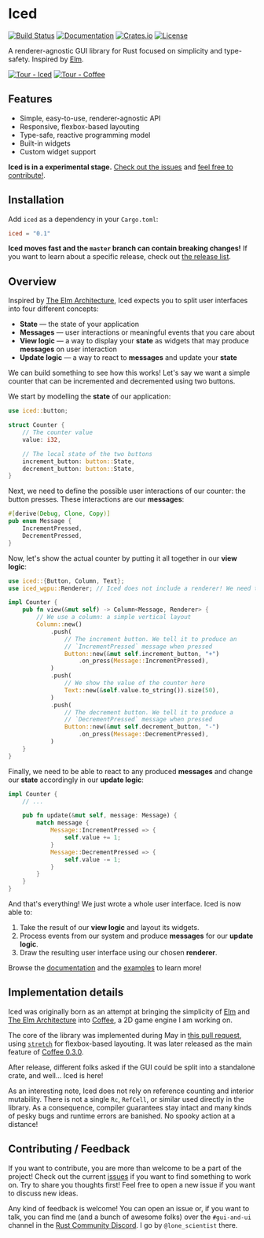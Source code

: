 # Iced
[![Build Status](https://travis-ci.org/hecrj/iced.svg?branch=master)](https://travis-ci.org/hecrj/iced)
[![Documentation](https://docs.rs/iced/badge.svg)][documentation]
[![Crates.io](https://img.shields.io/crates/v/iced.svg)](https://crates.io/crates/iced)
[![License](https://img.shields.io/crates/l/iced.svg)](https://github.com/hecrj/iced/blob/master/LICENSE)

A renderer-agnostic GUI library for Rust focused on simplicity and type-safety.
Inspired by [Elm].

[![Tour - Iced][gui_gif]][gui_gfycat]
[![Tour - Coffee][coffee_gui_gif]][coffee_gui_gfycat]

[gui_gif]: https://thumbs.gfycat.com/VeneratedSourAurochs-small.gif
[gui_gfycat]: https://gfycat.com/veneratedsouraurochs

[coffee_gui_gif]: https://thumbs.gfycat.com/GloomyWeakHammerheadshark-small.gif
[coffee_gui_gfycat]: https://gfycat.com/gloomyweakhammerheadshark

## Features
  * Simple, easy-to-use, renderer-agnostic API
  * Responsive, flexbox-based layouting
  * Type-safe, reactive programming model
  * Built-in widgets
  * Custom widget support

__Iced is in a experimental stage.__ [Check out the issues] and
[feel free to contribute!].

[check out the issues]: https://github.com/hecrj/iced/issues
[feel free to contribute!]: #contributing--feedback

## Installation
Add `iced` as a dependency in your `Cargo.toml`:

```toml
iced = "0.1"
```

__Iced moves fast and the `master` branch can contain breaking changes!__ If
you want to learn about a specific release, check out [the release list].

[the release list]: https://github.com/hecrj/iced/releases

## Overview
Inspired by [The Elm Architecture], Iced expects you to split user interfaces
into four different concepts:

  * __State__ — the state of your application
  * __Messages__ — user interactions or meaningful events that you care
  about
  * __View logic__ — a way to display your __state__ as widgets that
  may produce __messages__ on user interaction
  * __Update logic__ — a way to react to __messages__ and update your
  __state__

We can build something to see how this works! Let's say we want a simple counter
that can be incremented and decremented using two buttons.

We start by modelling the __state__ of our application:

```rust
use iced::button;

struct Counter {
    // The counter value
    value: i32,

    // The local state of the two buttons
    increment_button: button::State,
    decrement_button: button::State,
}
```

Next, we need to define the possible user interactions of our counter:
the button presses. These interactions are our __messages__:

```rust
#[derive(Debug, Clone, Copy)]
pub enum Message {
    IncrementPressed,
    DecrementPressed,
}
```

Now, let's show the actual counter by putting it all together in our
__view logic__:

```rust
use iced::{Button, Column, Text};
use iced_wgpu::Renderer; // Iced does not include a renderer! We need to bring our own!

impl Counter {
    pub fn view(&mut self) -> Column<Message, Renderer> {
        // We use a column: a simple vertical layout
        Column::new()
            .push(
                // The increment button. We tell it to produce an
                // `IncrementPressed` message when pressed
                Button::new(&mut self.increment_button, "+")
                    .on_press(Message::IncrementPressed),
            )
            .push(
                // We show the value of the counter here
                Text::new(&self.value.to_string()).size(50),
            )
            .push(
                // The decrement button. We tell it to produce a
                // `DecrementPressed` message when pressed
                Button::new(&mut self.decrement_button, "-")
                    .on_press(Message::DecrementPressed),
            )
    }
}
```

Finally, we need to be able to react to any produced __messages__ and change our
__state__ accordingly in our __update logic__:

```rust
impl Counter {
    // ...

    pub fn update(&mut self, message: Message) {
        match message {
            Message::IncrementPressed => {
                self.value += 1;
            }
            Message::DecrementPressed => {
                self.value -= 1;
            }
        }
    }
}
```

And that's everything! We just wrote a whole user interface. Iced is now able
to:

  1. Take the result of our __view logic__ and layout its widgets.
  1. Process events from our system and produce __messages__ for our
     __update logic__.
  1. Draw the resulting user interface using our chosen __renderer__.

Browse the [documentation] and the [examples] to learn more!

## Implementation details
Iced was originally born as an attempt at bringing the simplicity of [Elm] and
[The Elm Architecture] into [Coffee], a 2D game engine I am working on.

The core of the library was implemented during May in [this pull request], using
[`stretch`] for flexbox-based layouting. It was later released as the main
feature of [Coffee 0.3.0].

After release, different folks asked if the GUI could be split into a standalone
crate, and well... Iced is here!

As an interesting note, Iced does not rely on reference counting and interior
mutability. There is not a single `Rc`, `RefCell`, or similar used
directly in the library. As a consequence, compiler guarantees stay intact and
many kinds of pesky bugs and runtime errors are banished. No spooky action at
a distance!

[this pull request]: https://github.com/hecrj/coffee/pull/35
[`stretch`]: https://github.com/vislyhq/stretch
[Coffee 0.3.0]: https://github.com/hecrj/coffee/releases/tag/0.3.0

## Contributing / Feedback
If you want to contribute, you are more than welcome to be a part of the
project! Check out the current [issues] if you want to find something to work
on. Try to share you thoughts first! Feel free to open a new issue if you want
to discuss new ideas.

Any kind of feedback is welcome! You can open an issue or, if you want to talk,
you can find me (and a bunch of awesome folks) over the `#gui-and-ui` channel in
the [Rust Community Discord]. I go by `@lone_scientist` there.

[documentation]: http://iced-rs.surge.sh/iced/
[examples]: https://github.com/hecrj/iced/tree/master/examples
[Coffee]: https://github.com/hecrj/coffee
[Elm]: https://elm-lang.org/
[The Elm Architecture]: https://guide.elm-lang.org/architecture/
[issues]: https://github.com/hecrj/iced/issues
[Rust Community Discord]: https://bit.ly/rust-community
